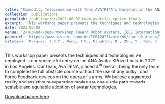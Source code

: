 ```yaml
---
title: "Commodity Telepresence with Team AVATRINA’s Nursebot in the ANA Avatar XPRIZE Finals"
collection: publications
permalink: /publication/2023-06-02-team-avatrina-xprize-finals
excerpt: 'This workshop paper presents the techniques and technologies we employed in our successful entry on the ANA Avatar XPrize finals, in 2022 in Los Angeles. Our team, AvaTRINA, placed 4<sup>th</sup> overall, being the only team to complete the full obstacle course without the use of any bulky Load Force Feedback devices on the operator`s arms. We believe augmented reality and assistive teleoperation modes are one viable path towards scalable and equitable adoption of avatar technologies.'
date: 2023-06-02
venue: '2<sup>nd</sup> Workshop Toward Robot Avatars, IEEE International Conference on Robotics and Automation (ICRA)'
paperurl: 'https://www.ais.uni-bonn.de/ICRA2023AvatarWS/contributions/ICRA_2023_Avatar_WS_Marques.pdf'
citation: 'Marques, J.M.C., Peng, J.C., Naughton, P., Zhu, Y., Nam, J. S., Hauser, K. (2023) &quot;Commodity Telepresence with Team AVATRINA’s Nursebot in the ANA Avatar XPRIZE Finals&quot;. In 2nd Workshop Toward Robot Avatars, IEEE International Conference on Robotics and Automation <i>ICRA</i>'
---
```

This workshop paper presents the techniques and technologies we employed in our successful entry on the ANA Avatar XPrize finals, in 2022 in Los Angeles. Our team, AvaTRINA, placed 4<sup>th</sup> overall, being the only team to complete the full obstacle course without the use of any bulky Load Force Feedback devices on the operator`s arms. We believe augmented reality and assistive teleoperation modes are one viable path towards scalable and equitable adoption of avatar technologies.

[Download paper here](https://joaomcm.github.io/files/ICRA_2023_Avatar_WS_Marques.pdf)
